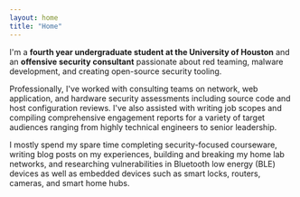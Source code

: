```yaml
---
layout: home
title: "Home"
---
```


I'm a __fourth year undergraduate student at the University of Houston__ and an __offensive security consultant__ passionate about red teaming, malware development, and creating open-source security tooling.

Professionally, I've worked with consulting teams on network, web application, and hardware security assessments including source code and host configuration reviews. I've also assisted with writing job scopes and compiling comprehensive engagement reports for a variety of target audiences ranging from highly technical engineers to senior leadership.

I mostly spend my spare time completing security-focused courseware, writing blog posts on my experiences, building and breaking my home lab networks, and researching vulnerabilities in Bluetooth low energy (BLE) devices as well as embedded devices such as smart locks, routers, cameras, and smart home hubs.
